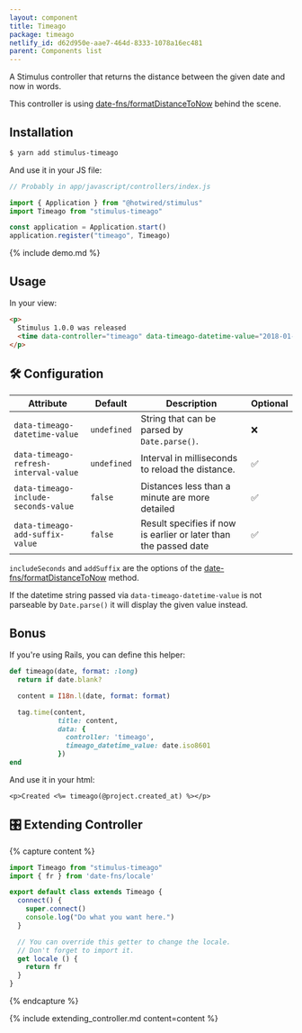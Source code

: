 ```yaml
---
layout: component
title: Timeago
package: timeago
netlify_id: d62d950e-aae7-464d-8333-1078a16ec481
parent: Components list
---
```


A Stimulus controller that returns the distance between the given date and now in words.

This controller is using [date-fns/formatDistanceToNow](https://date-fns.org/v2.2.1/docs/formatDistanceToNow) behind the scene.

## Installation

```bash
$ yarn add stimulus-timeago
```

And use it in your JS file:
```js
// Probably in app/javascript/controllers/index.js

import { Application } from "@hotwired/stimulus"
import Timeago from "stimulus-timeago"

const application = Application.start()
application.register("timeago", Timeago)
```

{% include demo.md %}

## Usage

In your view:
```html
<p>
  Stimulus 1.0.0 was released
  <time data-controller="timeago" data-timeago-datetime-value="2018-01-30T09:00"></time>.
</p>
```

## 🛠 Configuration

| Attribute | Default | Description | Optional |
| --------- | ------- | ----------- | -------- |
| `data-timeago-datetime-value` | `undefined` | String that can be parsed by `Date.parse()`. | ❌ |
| `data-timeago-refresh-interval-value` | `undefined` | Interval in milliseconds to reload the distance. | ✅ |
| `data-timeago-include-seconds-value` | `false` | Distances less than a minute are more detailed | ✅ |
| `data-timeago-add-suffix-value` | `false` | Result specifies if now is earlier or later than the passed date | ✅ |

`includeSeconds` and `addSuffix` are the options of the [date-fns/formatDistanceToNow](https://date-fns.org/v2.2.1/docs/formatDistanceToNow) method.

If the datetime string passed via `data-timeago-datetime-value` is not parseable by `Date.parse()` it will display the given value instead.

## Bonus

If you're using Rails, you can define this helper:
```ruby
def timeago(date, format: :long)
  return if date.blank?

  content = I18n.l(date, format: format)

  tag.time(content,
            title: content,
            data: {
              controller: 'timeago',
              timeago_datetime_value: date.iso8601
            })
end
```

And use it in your html:
```erb
<p>Created <%= timeago(@project.created_at) %></p>
```

## 🎛 Extending Controller

{% capture content %}
```js
import Timeago from "stimulus-timeago"
import { fr } from 'date-fns/locale'

export default class extends Timeago {
  connect() {
    super.connect()
    console.log("Do what you want here.")
  }

  // You can override this getter to change the locale.
  // Don't forget to import it.
  get locale () {
    return fr
  }
}
```
{% endcapture %}

{% include extending_controller.md content=content %}
